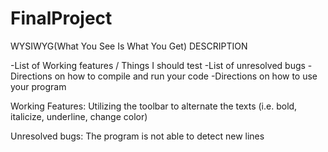 # FinalProject
WYSIWYG(What You See Is What You Get)
DESCRIPTION

-List of Working features / Things I should test
-List of unresolved bugs
-Directions on how to compile and run your code
-Directions on how to use your program

Working Features:
Utilizing the toolbar to alternate the texts (i.e. bold, italicize, underline, change color)

Unresolved bugs:
The program is not able to detect new lines
